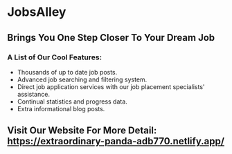 # JobsAlley
## Brings You One Step Closer To Your Dream Job
### A List of Our Cool Features:
- Thousands of up to date job posts.
- Advanced job searching and filtering system.
- Direct job application services with our job placement specialists' assistance.
- Continual statistics and progress data.
- Extra informational blog posts.

## Visit Our Website For More Detail: https://extraordinary-panda-adb770.netlify.app/
